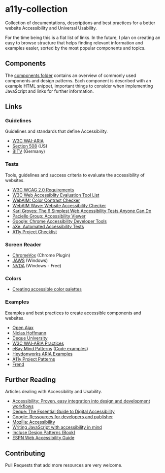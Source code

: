 # a11y-collection
Collection of documentations, descriptions and best practices for a better website Accessibility and Universal Usability.

For the time being this is a flat list of links. In the future, I plan on creating an easy to browse structure that helps finding relevant information and examples easier, sorted by the most popular components and topics.

## Components
The [components folder](components/) contains an overview of commonly used components and design patterns. Each component is described with an example HTML snippet, important things to consider when implementing JavaScript and links for further information.

## Links

### Guidelines
Guidelines and standards that define Accessibility.

- [W3C WAI-ARIA](https://www.w3.org/TR/wai-aria/)
- [Section 508](https://www.section508.gov/) (US)
- [BITV](http://www.bitvtest.eu/bitv_test/intro/overview.html) (Germany)

### Tests
Tools, guidelines and success criteria to evaluate the accessibility of websites.

- [W3C WCAG 2.0 Requirements](https://www.w3.org/WAI/WCAG20/quickref/)
- [W3C Web Accessiblity Evaluation Tool List](https://www.w3.org/WAI/ER/tools/)
- [WebAIM: Color Contrast Checker](http://webaim.org/resources/contrastchecker/)
- [WebAIM Wave: Website Accessibility Checker](http://wave.webaim.org/)
- [Karl Groves: The 6 Simplest Web Accessibility Tests Anyone Can Do](http://www.karlgroves.com/2013/09/05/the-6-simplest-web-accessibility-tests-anyone-can-do/)
- [Paciello Group: Accessibility Viewer](https://www.paciellogroup.com/resources/aviewer/)
- [Google: Chrome Accessibility Developer Tools](https://chrome.google.com/webstore/detail/accessibility-developer-t/fpkknkljclfencbdbgkenhalefipecmb?hl=en)
- [aXe: Automated Accessibility Tests](https://github.com/dequelabs/axe-core)
- [A11y Project Checklist](http://a11yproject.com/checklist.html)

### Screen Reader

- [ChromeVox](http://www.chromevox.com/) (Chrome Plugin)
- [JAWS](http://www.freedomscientific.com/Products/Blindness/JAWS) (Windows)
- [NVDA](http://www.nvaccess.org/download/) (Windows - Free)


### Colors

- [Creating accessible color palettes](https://medium.com/confrere/automatically-creating-an-accessible-color-palette-from-any-color-sure-e735c3f2f45e)

### Examples
Examples and best practices to create accessible components and websites.

- [Open Ajax](http://www.oaa-accessibility.org/)
- [Niclas Hoffmann](http://a11y.nicolas-hoffmann.net/)
- [Deque University](https://dequeuniversity.com/library/)
- [W3C WAI-ARIA Practices](https://www.w3.org/TR/wai-aria-practices-1.1/)
- [eBay Mind Patterns](https://ebay.gitbooks.io/mindpatterns/content/) ([Code examples](http://ianmcburnie.github.io/mindpatterns/))
- [Heydonworks ARIA Examples](http://heydonworks.com/practical_aria_examples/)
- [A11y Project Patterns](http://a11yproject.com/patterns.html)
- [Frend](https://frend.co/)

## Further Reading
Articles dealing with Accessibility and Usability.

- [Accessibility: Proven, easy integration into design and development workflows](http://www.slideshare.net/iamjolly/accessibility-proven-easy-integration-into-design-and-development-workflows)
- [Deque: The Essential Guide to Digital Accessibility](http://www.deque.com/blog/infographic-essential-guide-digital-accessibility/)
- [Google: Ressources for developers and publisher](https://www.google.com/accessibility/for-developers.html)
- [Mozilla: Accessibility](https://developer.mozilla.org/en-US/docs/Web/Accessibility)
- [Writing JavaScript with accessibility in mind](https://medium.com/@matuzo/writing-javascript-with-accessibility-in-mind-a1f6a5f467b9#.vymga7mf4)
- [Incluse Design Patterns (Book)](https://www.smashingmagazine.com/inclusive-design-patterns/)
- [ESPN Web Accessibility Guide](http://www.espn.com/core/toolkit/page/webAccessibilityGuide)

## Contributing
Pull Requests that add more resources are very welcome.
